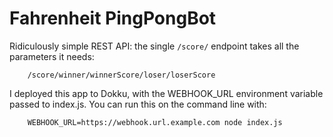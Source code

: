 # Fahrenheit PingPongBot

Ridiculously simple REST API: the single `/score/` endpoint takes all the parameters it needs:

        /score/winner/winnerScore/loser/loserScore

I deployed this app to Dokku, with the WEBHOOK_URL environment variable passed to index.js. You can run this on the command line with:

        WEBHOOK_URL=https://webhook.url.example.com node index.js